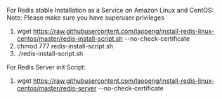 For Redis stable Installation as a Service on Amazon Linux and CentOS:
Note: Please make sure you have superuser privileges

1. wget https://raw.githubusercontent.com/laopeng/install-redis-linux-centos/master/redis-install-script.sh --no-check-certificate
2. chmod 777 redis-install-script.sh
3. ./redis-install-script.sh

For Redis Server init Script:

1. wget https://raw.githubusercontent.com/laopeng/install-redis-linux-centos/master/redis-server --no-check-certificate
